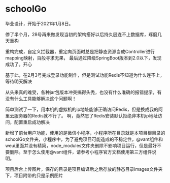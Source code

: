 # schoolGo
毕业设计，开始于2021年1月8日。

停了半个月，28号再来做发现当初的架构搭好以后持久层连不上数据库，琢磨几天重构

重构完成，自定义拦截器，重定向页面时总是把静态资源当成Controller进行mapping映射，百般寻求无果，
最后通过降级SpringBoot版本到2.0以下，发现成功了。开心

基于此，在2月3号完成登录功能制作，但是测试功能Redis不知道为什么连不上，等待明天解决

从头来真的难受，各种jar包版本冲突搞得头秃，也没有什么准确的报错提示，有没有什么工具能够解决这个问题啊！

简单测试了一下，用本机的虚拟机的ip地址能够正确访问Redis，但是换成我的阿里云服务器的Redis就不行了。
啊，竟然忘了Redis安装默认拒绝非本机ip地址访问，配置重启成功解决



新增了前台用户功能，使用的是微信小程序，小程序所在目录就是本项目根目录的schoolGo文件夹，小程序中，为了避免项目可能造成的不稳定性，@vant组件和weui里面并没有精简，node_modules文件夹删除不影响项目运行，但是最好不要删除。至于怎么使用@vant组件，请参考小程序官方文档使用第三方组件说明。



项目后台上传图片，保存的目录是项目编译后之后存放的静态目录images文件夹下，项目附带的只是示例图片
